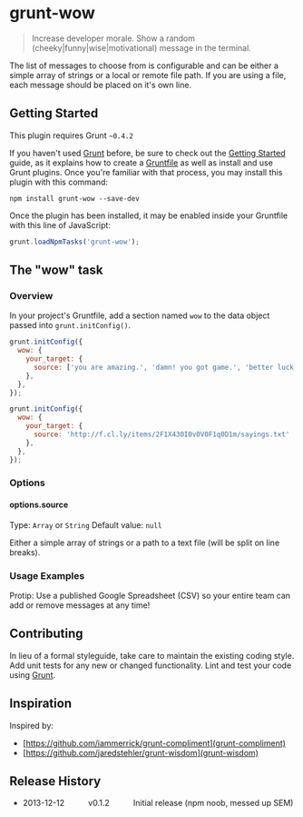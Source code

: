 # grunt-wow

> Increase developer morale. Show a random (cheeky|funny|wise|motivational) message in the terminal.

The list of messages to choose from is configurable and can be either a simple array of strings or a local or remote file path. If you are using a file, each message should be placed on it's own line.

## Getting Started
This plugin requires Grunt `~0.4.2`

If you haven't used [Grunt](http://gruntjs.com/) before, be sure to check out the [Getting Started](http://gruntjs.com/getting-started) guide, as it explains how to create a [Gruntfile](http://gruntjs.com/sample-gruntfile) as well as install and use Grunt plugins. Once you're familiar with that process, you may install this plugin with this command:

```shell
npm install grunt-wow --save-dev
```

Once the plugin has been installed, it may be enabled inside your Gruntfile with this line of JavaScript:

```js
grunt.loadNpmTasks('grunt-wow');
```

## The "wow" task

### Overview
In your project's Gruntfile, add a section named `wow` to the data object passed into `grunt.initConfig()`.

```js
grunt.initConfig({
  wow: {
    your_target: {
      source: ['you are amazing.', 'damn! you got game.', 'better luck next time.']
    },
  },
});
```

```js
grunt.initConfig({
  wow: {
    your_target: {
      source: 'http://f.cl.ly/items/2F1X430I0v0V0F1q0D1m/sayings.txt'
    },
  },
});
```

### Options

#### options.source
Type: `Array` or `String`
Default value: `null`

Either a simple array of strings or a path to a text file (will be split on line breaks).

### Usage Examples

Protip: Use a published Google Spreadsheet (CSV) so your entire team can add or remove messages at any time!

## Contributing
In lieu of a formal styleguide, take care to maintain the existing coding style. Add unit tests for any new or changed functionality. Lint and test your code using [Grunt](http://gruntjs.com/).

## Inspiration

Inspired by:

- [https://github.com/iammerrick/grunt-compliment](grunt-compliment)
- [https://github.com/jaredstehler/grunt-wisdom](grunt-wisdom)

## Release History

- 2013-12-12   v0.1.2   Initial release (npm noob, messed up SEM)
